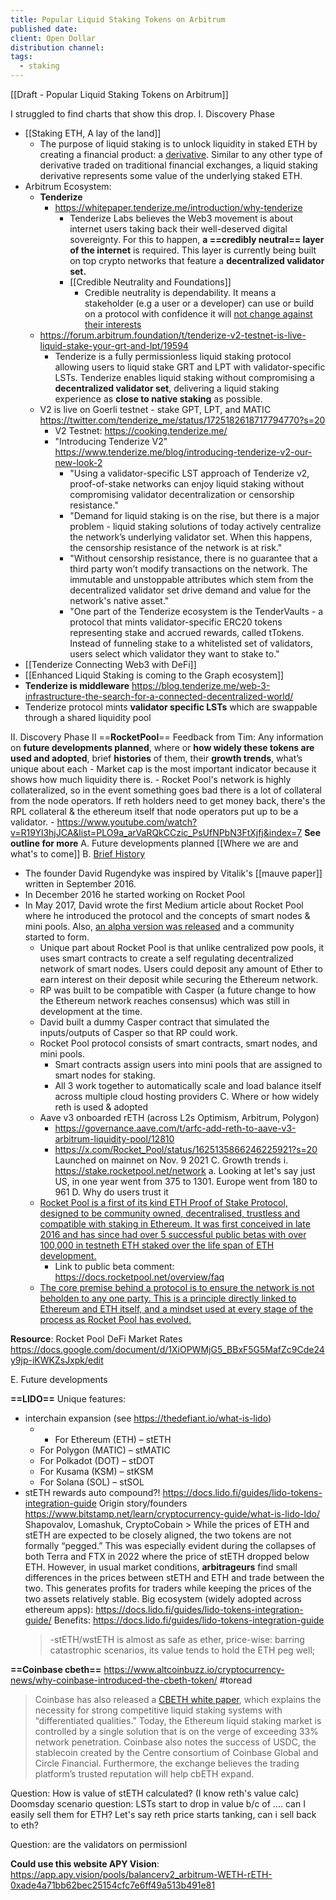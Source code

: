 ```yaml
---
title: Popular Liquid Staking Tokens on Arbitrum
published date: 
client: Open Dollar
distribution channel: 
tags:
  - staking
---
```

[[Draft - Popular Liquid Staking Tokens on Arbitrum]]

I struggled to find charts that show this drop.
I. Discovery Phase
- [[Staking ETH, A lay of the land]]
	- The purpose of liquid staking is to unlock liquidity in staked ETH by creating a financial product: a [derivative](https://www.investopedia.com/articles/optioninvestor/10/derivatives-101.asp). Similar to any other type of derivative traded on traditional financial exchanges, a liquid staking derivative represents some value of the underlying staked ETH.
- Arbitrum Ecosystem: 
	- **Tenderize**
		- https://whitepaper.tenderize.me/introduction/why-tenderize
			- Tenderize Labs believes the Web3 movement is about internet users taking back their well-deserved digital sovereignty. For this to happen, **a ==credibly neutral== layer of the internet** is required. This layer is currently being built on top crypto networks that feature a **decentralized validator set.**
			- [[Credible Neutrality and Foundations]]
				- Credible neutrality is dependability. It means a stakeholder (e.g a user or a developer) can use or build on a protocol with confidence it will [not change against their interests](https://nakamoto.com/credible-neutrality/)
	- https://forum.arbitrum.foundation/t/tenderize-v2-testnet-is-live-liquid-stake-your-grt-and-lpt/19594
		- Tenderize is a fully permissionless liquid staking protocol allowing users to liquid stake GRT and LPT with validator-specific LSTs. Tenderize enables liquid staking without compromising a **decentralized validator set**, delivering a liquid staking experience as **close to native staking** as possible.
	- V2 is live on Goerli testnet - stake GPT, LPT, and MATIC https://twitter.com/tenderize_me/status/1725182618717794770?s=20
		- V2 Testnet: https://cooking.tenderize.me/
		- "Introducing Tenderize V2" https://www.tenderize.me/blog/introducing-tenderize-v2-our-new-look-2
			- "Using a validator-specific LST approach of Tenderize v2, proof-of-stake networks can enjoy liquid staking without compromising validator decentralization or censorship resistance."
			- "Demand for liquid staking is on the rise, but there is a major problem - liquid staking solutions of today actively centralize the network’s underlying validator set. When this happens, the censorship resistance of the network is at risk."
			- "Without censorship resistance, there is no guarantee that a third party won’t modify transactions on the network. The immutable and unstoppable attributes which stem from the decentralized validator set drive demand and value for the network's native asset."
			- "One part of the Tenderize ecosystem is the TenderVaults - a protocol that mints validator-specific ERC20 tokens representing stake and accrued rewards, called tTokens. Instead of funneling stake to a whitelisted set of validators, users select which validator they want to stake to."
- [[Tenderize Connecting Web3 with DeFi]]
- [[Enhanced Liquid Staking is coming to the Graph ecosystem]] 
- **Tenderize is middleware** https://blog.tenderize.me/web-3-infrastructure-the-search-for-a-connected-decentralized-world/
- Tenderize protocol mints **validator specific LSTs** which are swappable through a shared liquidity pool 

II. Discovery Phase II
==**RocketPool**==
Feedback from Tim: Any information on **future developments planned**, where or **how widely these tokens are used and adopted**, brief **histories** of them, their **growth trends**, what’s unique about each
	- Market cap is the most important indicator because it shows how much liquidity there is. 
	- Rocket Pool's network is highly collateralized, so in the event something goes bad there is a lot of collateral from the node operators. If reth holders need to get money back, there's the RPL collateral & the ethereum itself that node operators put up to be a validator. 
	- https://www.youtube.com/watch?v=R19Yl3hjJCA&list=PLO9a_arVaRQkCCzic_PsUfNPbN3FtXjfj&index=7
**See outline for more**
A. Future developments planned
	[[Where we are and what's to come]]
B. [Brief History](https://rocketpool.net/protocol/about)
- The founder David Rugendyke was inspired by Vitalik's [[mauve paper]] written in September 2016. 
- In December 2016 he started working on Rocket Pool
- In May 2017, David wrote the first Medium article about Rocket Pool where he introduced the protocol and the concepts of smart nodes & mini pools. Also, [an alpha version was released]() and a community started to form. 
	- Unique part about Rocket Pool is that unlike centralized pow pools, it uses smart contracts to create a self regulating decentralized network of smart nodes. Users could deposit any amount of Ether to earn interest on their deposit while securing the Ethereum network. 
	- RP was built to be compatible with Casper (a future change to how the Ethereum network reaches consensus) which was still in development at the time. 
	- David built a dummy Casper contract that simulated the inputs/outputs of Casper so that RP could work.  
	- Rocket Pool protocol consists of smart contracts, smart nodes, and mini pools. 
		- Smart contracts assign users into mini pools that are assigned to smart nodes for staking. 
		- All 3 work together to automatically scale and load balance itself across multiple cloud hosting providers
C. Where or how widely reth is used & adopted
	- Aave v3 onboarded rETH (across L2s Optimism, Arbitrum, Polygon)
		- https://governance.aave.com/t/arfc-add-reth-to-aave-v3-arbitrum-liquidity-pool/12810
		- https://x.com/Rocket_Pool/status/1625135866246225921?s=20
Launched on mainnet on Nov. 9 2021
C. Growth trends
    i. https://stake.rocketpool.net/network
       a. Looking at let's say just US, in one year went from 375 to 1301. Europe went from 180 to 961
D. Why do users trust it
	- [Rocket Pool is a first of its kind ETH Proof of Stake Protocol, designed to be community owned, decentralised, trustless and compatible with staking in Ethereum. It was first conceived in late 2016 and has since had over 5 successful public betas with over 100,000 in testneth ETH staked over the life span of ETH development.](https://governance.aave.com/t/arfc-add-reth-to-aave-v3-arbitrum-liquidity-pool/12810)
		- Link to public beta comment: https://docs.rocketpool.net/overview/faq
	- [The core premise behind a protocol is to ensure the network is not beholden to any one party. This is a principle directly linked to Ethereum and ETH itself, and a mindset used at every stage of the process as Rocket Pool has evolved.](https://governance.aave.com/t/arfc-add-reth-to-aave-v3-arbitrum-liquidity-pool/12810)
	
**Resource**: Rocket Pool DeFi Market Rates
https://docs.google.com/document/d/1XiOPWMjG5_BBxF5G5MafZc9Cde24y9jp-iKWKZsJxpk/edit

E. Future developments

**==LIDO==**
Unique features:
- interchain expansion (see https://thedefiant.io/what-is-lido)
	- - For Ethereum (ETH) – stETH
	- For Polygon (MATIC) – stMATIC
	- For Polkadot (DOT) – stDOT
	- For Kusama (KSM) – stKSM
	- For Solana (SOL) – stSOL
- stETH rewards auto compound?! https://docs.lido.fi/guides/lido-tokens-integration-guide
Origin story/founders
	https://www.bitstamp.net/learn/cryptocurrency-guide/what-is-lido-ldo/
	Shapovalov, Lomashuk, CryptoCobain
		> While the prices of ETH and stETH are expected to be closely aligned, the two tokens are not formally “pegged.” This was especially evident during the collapses of both Terra and FTX in 2022 where the price of stETH dropped below ETH. However, in usual market conditions, **arbitrageurs** find small differences in the prices between stETH and ETH and trade between the two. This generates profits for traders while keeping the prices of the two assets relatively stable.
Big ecosystem (widely adopted across ethereum apps): https://docs.lido.fi/guides/lido-tokens-integration-guide/
Benefits:
	https://docs.lido.fi/guides/lido-tokens-integration-guide
	 >-stETH/wstETH is almost as safe as ether, price-wise: barring catastrophic scenarios, its value tends to hold the ETH peg well;
	 
**==Coinbase cbeth==**
https://www.altcoinbuzz.io/cryptocurrency-news/why-coinbase-introduced-the-cbeth-token/ #toread 
>Coinbase has also released a [CBETH white paper](https://www.coinbase.com/cbeth/whitepaper), which explains the necessity for strong competitive liquid staking systems with “differentiated qualities.” Today, the Ethereum liquid staking market is controlled by a single solution that is on the verge of exceeding 33% network penetration. Coinbase also notes the success of USDC, the stablecoin created by the Centre consortium of Coinbase Global and Circle Financial. Furthermore, the exchange believes the trading platform’s trusted reputation will help cbETH expand.


Question: How is value of stETH calculated? (I know reth's value calc)
Doomsday scenario question: LSTs start to drop in value b/c of .... can I easily sell them for ETH? Let's say reth price starts tanking, can i sell back to eth? 

Question: are the validators on  permissionl

**Could use this website APY Vision**: https://app.apy.vision/pools/balancerv2_arbitrum-WETH-rETH-0xade4a71bb62bec25154cfc7e6ff49a513b491e81